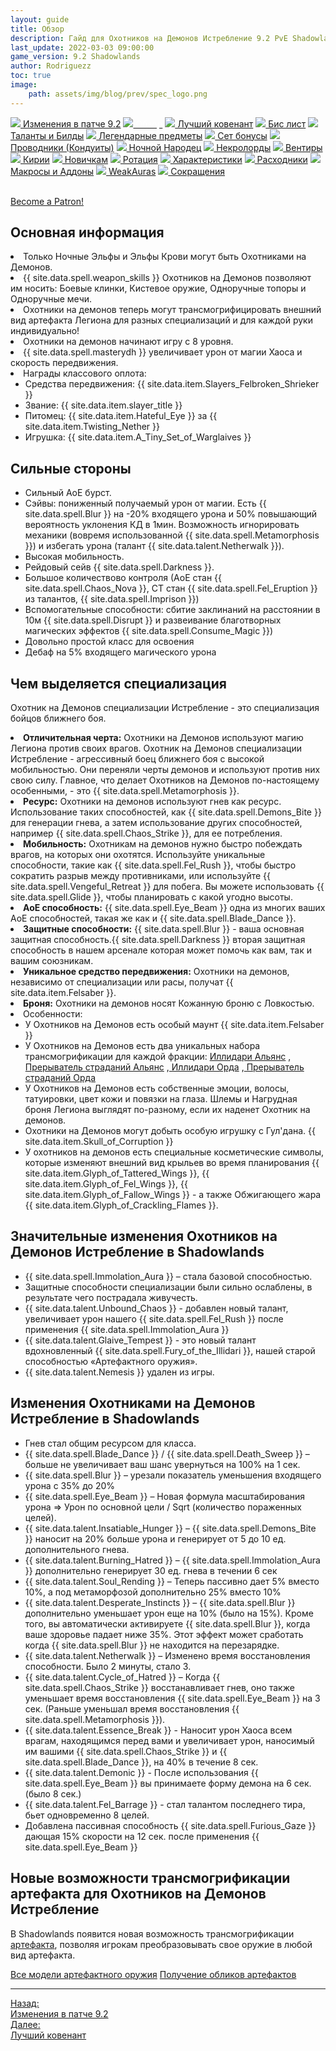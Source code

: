 ```yaml
---
layout: guide
title: Обзор
description: Гайд для Охотников на Демонов Истребление 9.2 PvE Shadowlands
last_update: 2022-03-03 09:00:00
game_version: 9.2 Shadowlands
author: Rodriguezz
toc: true
image:
    path: assets/img/blog/prev/spec_logo.png
---
```


<div id="smooth-nav-outer">
<a href="{{ site.url }}/guide/havoc/changes-patch.html"><img src="https://wow.zamimg.com/images/wow/icons/medium/inv_misc_spyglass_02.jpg"> Изменения в патче 9.2</a>
<a href="{{ site.url }}/guide/havoc/overview.html"><img src="https://wow.zamimg.com/images/wow/icons/medium/inv_misc_spyglass_02.jpg"><span style="color: white;"> Обзор</span></a>
<a href="{{ site.url }}/guide/havoc/best-covenant-shadowlands.html"><img src="https://wow.zamimg.com/images/wow/icons/medium/achievement_mythicdungeons_shadowlands.jpg"> Лучший ковенант</a>
<a href="{{ site.url }}/guide/havoc/gear.html"><img src="https://wow.zamimg.com/images/wow/icons/medium/inv_chest_chain_03.jpg"> Бис лист</a>
<a href="{{ site.url }}/guide/havoc/talent-builds.html"><img src="https://wow.zamimg.com/images/wow/icons/medium/ability_marksmanship.jpg"> Таланты и Билды</a>
<a href="{{ site.url }}/guide/havoc/legendaries-shadowlands.html"><img src="https://wow.zamimg.com/images/wow/icons/medium/runesmith_icon.jpg"> Легендарные предметы</a>
<a href="{{ site.url }}/guide/havoc/set-bonuses.html"><img src="https://wow.zamimg.com/images/wow/icons/medium/wow_token01.jpg"> Сет бонусы</a>
<a href="{{ site.url }}/guide/havoc/conduits-shadowlands.html"><img src="https://wow.zamimg.com/images/wow/icons/medium/ability_rogue_rollthebones02.jpg"> Проводники (Кондуиты)</a>
<a href="{{ site.url }}/guide/havoc/night-fae.html"><img src="https://wow.zamimg.com/images/wow/icons/medium/ui_sigil_nightfae.jpg"> Ночной Народец</a>
<a href="{{ site.url }}/guide/havoc/necrolord.html"><img src="https://wow.zamimg.com/images/wow/icons/medium/ui_sigil_necrolord.jpg"> Некролорды</a>
<a href="{{ site.url }}/guide/havoc/venthyr.html"><img src="https://wow.zamimg.com/images/wow/icons/medium/ui_sigil_venthyr.jpg"> Вентиры</a>
<a href="{{ site.url }}/guide/havoc/kyrian.html"><img src="https://wow.zamimg.com/images/wow/icons/medium/ui_sigil_kyrian.jpg"> Кирии</a>
<a href="{{ site.url }}/guide/havoc/beginners.html"><img src="https://wow.zamimg.com/images/wow/icons/medium/spell_lifegivingseed.jpg"> Новичкам</a>
<a href="{{ site.url }}/guide/havoc/rotation-priority.html"><img src="https://wow.zamimg.com/images/wow/icons/medium/spell_mekkatorque_bot_bluegear.jpg"> Ротация</a>
<a href="{{ site.url }}/guide/havoc/stats.html"><img src="https://wow.zamimg.com/images/wow/icons/medium/inv_inscription_80_warscroll_intellect.jpg"> Характеристики</a>
<a href="{{ site.url }}/guide/havoc/consumables.html"><img src="https://wow.zamimg.com/images/wow/icons/medium/inv_potion_92.jpg"> Расходники</a>
<a href="{{ site.url }}/guide/havoc/macros-addons.html"><img src="https://wow.zamimg.com/images/wow/icons/medium/inv_eng_gearspringparts.jpg"> Макросы и Аддоны</a>
<a href="{{ site.url }}/guide/havoc/weakauras.html"><img src="https://wow.zamimg.com/images/wow/icons/medium/spell_holy_auramastery.jpg"> WeakAuras</a>
<a href="{{ site.url }}/guide/havoc/common-terms.html"><img src="https://wow.zamimg.com/images/wow/icons/medium/ui_chat.jpg"> Сокращения</a>
</div>
<br>

<a href="https://www.patreon.com/bePatron?u=43917749"  data-patreon-widget-type="become-patron-button">Become a Patron!</a><script async src="https://c6.patreon.com/becomePatronButton.bundle.js"></script>

## Основная информация
	   
 <li> Только Ночные Эльфы и Эльфы Крови могут быть Охотниками на Демонов.</li>
 <li> {{ site.data.spell.weapon_skills }} Охотников на Демонов позволяют им носить: Боевые клинки, Кистевое оружие, Одноручные топоры и Одноручные мечи.</li>
 <li> Охотники на демонов теперь могут трансмогрифицировать внешний вид артефакта Легиона для разных специализаций и для каждой руки индивидуально!</li>
 <li> Охотники на демонов начинают игру с 8 уровня.</li>
 <li> {{ site.data.spell.masterydh }} увеличивает урон от магии Хаоса и скорость передвижения.</li>
 <li> Награды классового оплота:
            <ul>
                <li>Средства передвижения: {{ site.data.item.Slayers_Felbroken_Shrieker }}</li>
                <li class="asc-apl" style="display:none;"></li>
                <li>Звание: {{ site.data.item.slayer_title }}</li>
                <li class="se-apl" style="display: none;"></li>
				<li>Питомец: {{ site.data.item.Hateful_Eye }} за {{ site.data.item.Twisting_Nether }}</li>
                <li class="asc-apl" style="display:none;"></li>
                <li>Игрушка: {{ site.data.item.A_Tiny_Set_of_Warglaives }}</li>
                <li class="se-apl" style="display: none;"></li>
            </ul>
        </li>	

## Сильные стороны 
 
* Сильный АоЕ бурст.
* Сэйвы: пониженный получаемый урон от магии. Есть {{ site.data.spell.Blur }} на -20% входящего урона и 50% повышающий вероятность уклонения КД в 1мин. Возможность игнорировать механики (вовремя использованной {{ site.data.spell.Metamorphosis }}) и избегать урона (талант {{ site.data.talent.Netherwalk }}).
* Высокая мобильность.
* Рейдовый сейв {{ site.data.spell.Darkness }}.
* Большое количествово контроля (АоЕ стан {{ site.data.spell.Chaos_Nova }}, СТ стан {{ site.data.spell.Fel_Eruption }} из талантов, {{ site.data.spell.Imprison }}) 
* Вспомогательные способности: сбитие заклинаний на расстоянии в 10м {{ site.data.spell.Disrupt }} и развеивание благотворных магических эффектов {{ site.data.spell.Consume_Magic }})
* Довольно простой класс для освоения
* Дебаф на 5% входящего магического урона 

## Чем выделяется специализация

Охотник на Демонов специализации Истребление - это специализация бойцов ближнего боя. 

<li> <b>Отличительная черта:</b> Охотники на Демонов используют магию Легиона против своих врагов. 
Охотник на Демонов специализации Истребление - агрессивный боец ближнего боя с высокой мобильностью. 
Они переняли черты демонов и используют против них свою силу. 
Главное, что делает Охотников на Демонов по-настоящему особенными, - это {{ site.data.spell.Metamorphosis }}.</li>
<li> <b>Ресурс:</b> Охотники на демонов используют гнев как ресурс. Использование таких способностей, 
как {{ site.data.spell.Demons_Bite }} для генерации гнева, а затем использование других способностей, например {{ site.data.spell.Chaos_Strike }}, для ее потребления. </li>
<li> <b>Мобильность:</b> Охотникам на демонов нужно быстро побеждать врагов, на которых они охотятся. 
Используйте уникальные способности, такие как {{ site.data.spell.Fel_Rush }}, чтобы быстро сократить разрыв между противниками, 
или используйте {{ site.data.spell.Vengeful_Retreat }} для побега. 
Вы можете использовать {{ site.data.spell.Glide }}, чтобы планировать с какой угодно высоты.</li>
<li> <b>АоЕ способность:</b> {{ site.data.spell.Eye_Beam }} одна из многих ваших АоЕ способностей, такая же как и {{ site.data.spell.Blade_Dance }}.</li>
<li> <b>Защитные способности:</b> {{ site.data.spell.Blur }} - ваша основная защитная способность.{{ site.data.spell.Darkness }} 
вторая защитная способность в нашем арсенале которая может помочь как вам, так и вашим союзникам.</li>
<li> <b>Уникальное средство передвижения:</b> Охотники на демонов, независимо от специализации или расы, получат {{ site.data.item.Felsaber }}.</li>
<li> <b>Броня:</b> Охотники на демонов носят Кожанную броню с Ловкостью.</li>
<li> Особенности:
            <ul>
                <li> У Охотников на Демонов есть особый маунт {{ site.data.item.Felsaber }}</li>
                <li class="asc-apl" style="display:none;"></li>
                <li> У Охотников на Демонов есть два уникальных набора трансмогрификации для каждой фракции: <a href="https://www.wowhead.com/dressing-room#mmzb0zH89Vz9c8gi3808CiB87cCiH87VCiJ808CiF808CiO808CiC808CiK87V" target="blank"> Иллидари Альянс</a>
				,<a href="https://www.wowhead.com/dressing-room#mm0z0zH89s8D2p808BME87cBMB87VBMg808BMD808BMv808BMl808BMC87V" target="blank"> Прерыватель страданий Альянс</a>
				,<a href="https://www.wowhead.com/dressing-room#mazb0zH89Vz9c87MghM87cgh7ogi5808ghz808gi6808gi4808ghc87V" target="blank"> Иллидари Орда</a>
				,<a href="https://www.wowhead.com/dressing-room#ma0z0zH89s8FFX808Cix87cCit87VCig808Cie808Civ808CiE808Cil87V" target="blank"> Прерыватель страданий Орда</a>
				</li>
                <li class="se-apl" style="display: none;"></li>
				<li> У Охотников на Демонов есть собственные эмоции, волосы, татуировки, цвет кожи и повязки на глаза.
				Шлемы и Нагрудная броня Легиона выглядят по-разному, если их наденет Охотник на демонов.</li>
                <li class="asc-apl" style="display:none;"></li>
                <li> Охотники на Демонов могут добыть особую игрушку с Гул'дана. {{ site.data.item.Skull_of_Corruption }}</li>
                <li class="se-apl" style="display: none;"></li>
				<li> У охотников на демонов есть специальные косметические символы, которые изменяют внешний вид крыльев во время планирования 
				{{ site.data.item.Glyph_of_Tattered_Wings }},
				{{ site.data.item.Glyph_of_Fel_Wings }},
				{{ site.data.item.Glyph_of_Fallow_Wings }} - а также Обжигающего жара {{ site.data.item.Glyph_of_Crackling_Flames }}.</li>
            </ul>
        </li>

## Значительные изменения Охотников на Демонов Истребление в Shadowlands
<ul>
<li> {{ site.data.spell.Immolation_Aura }} – стала базовой способностью.</li>
<li> Защитные способности специализации были сильно ослаблены, в результате чего пострадала живучесть.</li>
<li> {{ site.data.talent.Unbound_Chaos }} - добавлен новый талант, увеличивает урон нашего {{ site.data.spell.Fel_Rush }} после применения {{ site.data.spell.Immolation_Aura }}</li>
<li> {{ site.data.talent.Glaive_Tempest }} - это новый талант вдохновленный {{ site.data.spell.Fury_of_the_Illidari }}, нашей старой способностью «Артефактного оружия».</li>
<li> {{ site.data.talent.Nemesis }} удален из игры.</li>
</ul>

## Изменения Охотниками на Демонов Истребление в Shadowlands

<ul>
<li> Гнев стал общим ресурсом для класса.</li>
<li> {{ site.data.spell.Blade_Dance }} / {{ site.data.spell.Death_Sweep }} – больше не увеличивает ваш шанс увернуться на 100% на 1 сек.</li>
<li> {{ site.data.spell.Blur }} – урезали показатель уменьшения входящего урона с 35% до 20%</li>
<li> {{ site.data.spell.Eye_Beam }} – Новая формула масштабирования урона => Урон по основной цели / Sqrt (количество пораженных целей).</li>
<li> {{ site.data.talent.Insatiable_Hunger }} – {{ site.data.spell.Demons_Bite }} наносит на 20% больше урона и генерирует от 5 до 10 ед. дополнительного гнева.</li>
<li> {{ site.data.talent.Burning_Hatred }} – {{ site.data.spell.Immolation_Aura }} дополнительно генерирует 30 ед. гнева в течении 6 сек</li>
<li> {{ site.data.talent.Soul_Rending }} – Теперь пассивно дает 5% вместо 10%, а под метаморфозой дополнительно 25% вместо 10%</li>
<li> {{ site.data.talent.Desperate_Instincts }} – {{ site.data.spell.Blur }} дополнительно уменьшает урон еще на 10% (было на 15%). Кроме того, вы автоматически активируете {{ site.data.spell.Blur }}, когда ваше здоровье падает ниже 35%. Этот эффект может сработать когда {{ site.data.spell.Blur }} не находится на перезарядке.</li>
<li> {{ site.data.talent.Netherwalk }} – Изменено время восстановления способности. Было 2 минуты, стало 3.</li>
<li> {{ site.data.talent.Cycle_of_Hatred }} – Когда {{ site.data.spell.Chaos_Strike }} восстанавливает гнев, оно также уменьшает время восстановления {{ site.data.spell.Eye_Beam }} на 3 сек. (Раньше уменьшал время восстановления {{ site.data.spell.Metamorphosis }}).</li>
<li> {{ site.data.talent.Essence_Break }} - Наносит урон Хаоса всем врагам, находящимся перед вами и увеличивает урон, наносимый им вашими {{ site.data.spell.Chaos_Strike }} и {{ site.data.spell.Blade_Dance }}, на 40% в течение 8 сек.</li>
<li> {{ site.data.talent.Demonic }} - После использования {{ site.data.spell.Eye_Beam }} вы принимаете форму демона на 6 сек. (было 8 сек.)</li>
<li> {{ site.data.talent.Fel_Barrage }} - стал талантом последнего тира, бьет одновременно 8 целей.</li>
<li> Добавлена пассивная способность {{ site.data.spell.Furious_Gaze }} дающая 15% скорости на 12 сек. после применения {{ site.data.spell.Eye_Beam }}</li>
</ul>

## Новые возможности трансмогрификации артефакта для Охотников на Демонов Истребление

В Shadowlands появится новая возможность трансмогрификации <a href="https://www.wowhead.com/news=317669/artifact-transmog-in-shadowlands-new-creative-weapon-combinations"> артефакта</a>, позволяя игрокам преобразовывать свое оружие в любой вид артефакта.

<div id="cta-but">
<a href="https://shadowlands.wowhead.com/artifact-calc" class="cta-button" data-border="strong" target="_blank">Все модели артефактного оружия</a>
<a href="https://www.wowhead.com/unlocking-artifact-appearances-guide" class="cta-button" data-border="strong" target="_blank">Получение обликов артефактов</a>
</div>

<hr>

<div class="minibox minibox-left"><a href="{{ site.url }}/guide/havoc/changes-patch.html">Назад:<br>Изменения в патче 9.2</a></div> 
<div class="minibox"><a href="{{ site.url }}/guide/havoc/best-covenant-shadowlands.html">Далее:<br>Лучший ковенант</a></div>

<br>